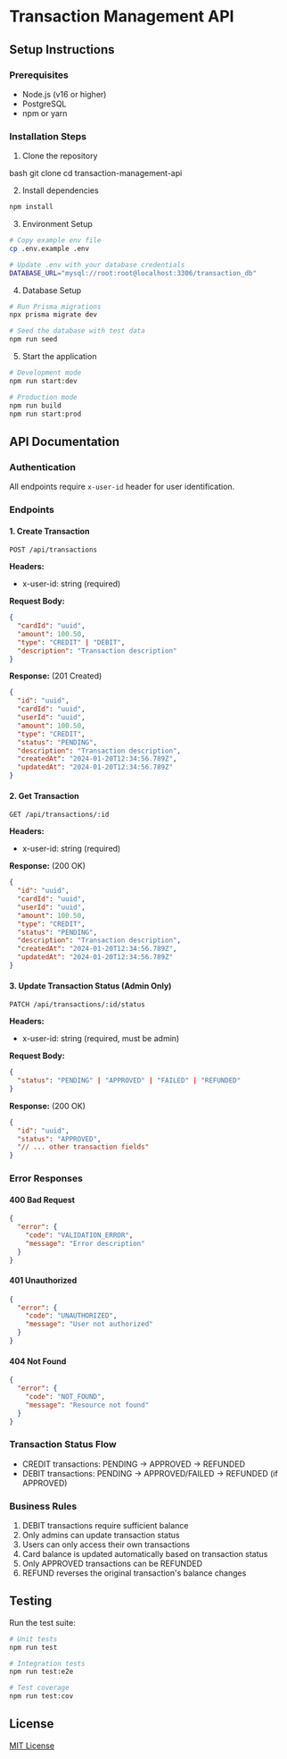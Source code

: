 # Transaction Management API

## Setup Instructions

### Prerequisites
- Node.js (v16 or higher)
- PostgreSQL
- npm or yarn

### Installation Steps

1. Clone the repository

bash
git clone <repository-url>
cd transaction-management-api

2. Install dependencies
```bash
npm install
```

3. Environment Setup
```bash
# Copy example env file
cp .env.example .env

# Update .env with your database credentials
DATABASE_URL="mysql://root:root@localhost:3306/transaction_db"
```

4. Database Setup
```bash
# Run Prisma migrations
npx prisma migrate dev

# Seed the database with test data
npm run seed
```

5. Start the application
```bash
# Development mode
npm run start:dev

# Production mode
npm run build
npm run start:prod
```

## API Documentation

### Authentication
All endpoints require `x-user-id` header for user identification.

### Endpoints

#### 1. Create Transaction
```http
POST /api/transactions
```
**Headers:**
- x-user-id: string (required)

**Request Body:**
```json
{
  "cardId": "uuid",
  "amount": 100.50,
  "type": "CREDIT" | "DEBIT",
  "description": "Transaction description"
}
```
**Response:** (201 Created)
```json
{
  "id": "uuid",
  "cardId": "uuid",
  "userId": "uuid",
  "amount": 100.50,
  "type": "CREDIT",
  "status": "PENDING",
  "description": "Transaction description",
  "createdAt": "2024-01-20T12:34:56.789Z",
  "updatedAt": "2024-01-20T12:34:56.789Z"
}
```

#### 2. Get Transaction
```http
GET /api/transactions/:id
```
**Headers:**
- x-user-id: string (required)

**Response:** (200 OK)
```json
{
  "id": "uuid",
  "cardId": "uuid",
  "userId": "uuid",
  "amount": 100.50,
  "type": "CREDIT",
  "status": "PENDING",
  "description": "Transaction description",
  "createdAt": "2024-01-20T12:34:56.789Z",
  "updatedAt": "2024-01-20T12:34:56.789Z"
}
```

#### 3. Update Transaction Status (Admin Only)
```http
PATCH /api/transactions/:id/status
```
**Headers:**
- x-user-id: string (required, must be admin)

**Request Body:**
```json
{
  "status": "PENDING" | "APPROVED" | "FAILED" | "REFUNDED"
}
```
**Response:** (200 OK)
```json
{
  "id": "uuid",
  "status": "APPROVED",
  "// ... other transaction fields"
}
```

### Error Responses

#### 400 Bad Request
```json
{
  "error": {
    "code": "VALIDATION_ERROR",
    "message": "Error description"
  }
}
```

#### 401 Unauthorized
```json
{
  "error": {
    "code": "UNAUTHORIZED",
    "message": "User not authorized"
  }
}
```

#### 404 Not Found
```json
{
  "error": {
    "code": "NOT_FOUND",
    "message": "Resource not found"
  }
}
```

### Transaction Status Flow
- CREDIT transactions: PENDING → APPROVED → REFUNDED
- DEBIT transactions: PENDING → APPROVED/FAILED → REFUNDED (if APPROVED)

### Business Rules
1. DEBIT transactions require sufficient balance
2. Only admins can update transaction status
3. Users can only access their own transactions
4. Card balance is updated automatically based on transaction status
5. Only APPROVED transactions can be REFUNDED
6. REFUND reverses the original transaction's balance changes

## Testing

Run the test suite:
```bash
# Unit tests
npm run test

# Integration tests
npm run test:e2e

# Test coverage
npm run test:cov
```

## License
[MIT License](LICENSE)